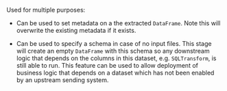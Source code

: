 Used for multiple purposes:

- Can be used to set metadata on a the extracted `DataFrame`. Note this will overwrite the existing metadata if it exists.

- Can be used to specify a schema in case of no input files. This stage will create an empty `DataFrame` with this schema so any downstream logic that depends on the columns in this dataset, e.g. `SQLTransform`, is still able to run. This feature can be used to allow deployment of business logic that depends on a dataset which has not been enabled by an upstream sending system.

